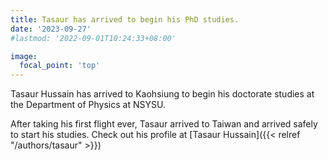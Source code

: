 ```yaml
---
title: Tasaur has arrived to begin his PhD studies.
date: '2023-09-27'
#lastmod: '2022-09-01T10:24:33+08:00'

image:
  focal_point: 'top'
---
```


Tasaur Hussain has arrived to Kaohsiung to begin his doctorate studies at the Department of Physics at NSYSU.

<!--more-->

After taking his first flight ever, Tasaur arrived to Taiwan and arrived safely to start his studies. Check out his profile at [Tasaur Hussain]({{< relref "/authors/tasaur" >}})